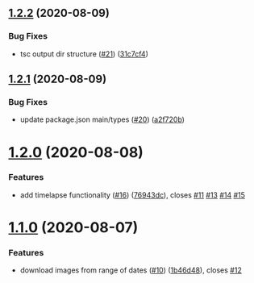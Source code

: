## [1.2.2](https://github.com/rpidanny/hima.js/compare/v1.2.1...v1.2.2) (2020-08-09)


### Bug Fixes

* tsc output dir structure ([#21](https://github.com/rpidanny/hima.js/issues/21)) ([31c7cf4](https://github.com/rpidanny/hima.js/commit/31c7cf49c55ef191a694ab2667792b5a76d3d99c))

## [1.2.1](https://github.com/rpidanny/hima.js/compare/v1.2.0...v1.2.1) (2020-08-09)


### Bug Fixes

* update package.json main/types ([#20](https://github.com/rpidanny/hima.js/issues/20)) ([a2f720b](https://github.com/rpidanny/hima.js/commit/a2f720bd6681cae5676f9aee71efefd79c539d0b))

# [1.2.0](https://github.com/rpidanny/hima.js/compare/v1.1.0...v1.2.0) (2020-08-08)


### Features

* add timelapse functionality ([#16](https://github.com/rpidanny/hima.js/issues/16)) ([76943dc](https://github.com/rpidanny/hima.js/commit/76943dc4a7e63b9273ac72e83123a1faa055cb53)), closes [#11](https://github.com/rpidanny/hima.js/issues/11) [#13](https://github.com/rpidanny/hima.js/issues/13) [#14](https://github.com/rpidanny/hima.js/issues/14) [#15](https://github.com/rpidanny/hima.js/issues/15)

# [1.1.0](https://github.com/rpidanny/hima.js/compare/v1.0.0...v1.1.0) (2020-08-07)


### Features

* download images from range of dates ([#10](https://github.com/rpidanny/hima.js/issues/10)) ([1b46d48](https://github.com/rpidanny/hima.js/commit/1b46d4830ead6103180144cfea3ddaa688dd8499)), closes [#12](https://github.com/rpidanny/hima.js/issues/12)
